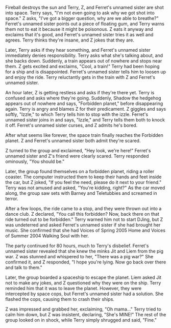Fireball destroys the sun and Terry, Z, and Ferret's unnamed sister are
shot into space. Terry says, "I'm not even going to ask why we got shot
into space." Z asks, "I've got a bigger question, why are we able to
breathe?" Ferret's unnamed sister points out a piece of floating gum,
and Terry warns them not to eat it because it might be poisonous. Z eats
it anyway and exclaims that it's good, and Ferret's unnamed sister tries
it as well and agrees. Terry thinks they're insane, and Z jokes that
they are.

Later, Terry asks if they hear something, and Ferret's unnamed sister
immediately denies responsibility. Terry asks what she's talking about,
and she backs down. Suddenly, a train appears out of nowhere and stops
near them. Z gets excited and exclaims, "Cool, a train!" Terry had been
hoping for a ship and is disappointed. Ferret's unnamed sister tells him
to loosen up and enjoy the ride. Terry reluctantly gets in the train
with Z and Ferret's unnamed sister.

An hour later, Z is getting restless and asks if they're there yet.
Terry is confused and asks where they're going. Suddenly, Shadow the
hedgehog appears out of nowhere and says, "Forbidden planet," before
disappearing again. Terry is angry and blames Z for their predicament. Z
giggles and says softly, "Izzle," to which Terry tells him to stop with
the izzle. Ferret's unnamed sister joins in and says, "Izzle," and Terry
tells them both to knock it off. Ferret's unnamed sister curses, and Z
admits he's bored.

After what seems like forever, the space train finally reaches the
Forbidden planet. Z and Ferret's unnamed sister both admit they're
scared.

Z turned to the group and exclaimed, "Hey look, we're here!" Ferret's
unnamed sister and Z's friend were clearly scared. Terry responded
ominously, "You should be."

Later, the group found themselves on a forbidden planet, riding a roller
coaster. The computer instructed them to keep their hands and feet
inside the car, but Z joked, "If you feel the need, please do it next to
your friend." Terry was not amused and asked, "You're kidding, right?"
As the car moved along, the group saw sets with Barney and Teletubbies
and screamed in terror.

After a few loops, the ride came to a stop, and they were thrown out
into a dance club. Z declared, "You call this forbidden? Now, back there
on that ride turned out to be forbidden." Terry warned him not to start
DJing, but Z was undeterred and asked Ferret's unnamed sister if she had
brought her music. She confirmed that she had Voices of Spring 2005 Home
and Voices of Summer 2004 Walking Soul with her.

The party continued for 80 hours, much to Terry's disbelief. Ferret's
unnamed sister revealed that she knew the minks Jit and Liem from the
pig war. Z was stunned and whispered to her, "There was a pig war?" She
confirmed it, and Z responded, "I hope you're lying. Now go back over
there and talk to them."

Later, the group boarded a spaceship to escape the planet. Liem asked
Jit not to make any jokes, and Z questioned why they were on the ship.
Terry reminded him that it was to leave the planet. However, they were
intercepted by space cops, but Ferret's unnamed sister had a solution.
She flashed the cops, causing them to crash their ships.

Z was impressed and grabbed her, exclaiming, "Oh mama..." Terry tried to
calm him down, but Z was insistent, declaring, "She's MINE!" The rest of
the group looked on in shock, while Terry simply shrugged and said,
"Fine."
